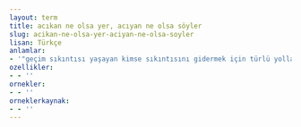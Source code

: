 ```yaml
---
layout: term
title: acıkan ne olsa yer, acıyan ne olsa söyler
slug: acikan-ne-olsa-yer-aciyan-ne-olsa-soyler
lisan: Türkçe
anlamlar:
- '"geçim sıkıntısı yaşayan kimse sıkıntısını gidermek için türlü yollara başvurur, canı yanan ise sonunu düşünmeden ağzına geleni söyler" anlamında kullanılan bir söz'
ozellikler:
- - ''
ornekler:
- - ''
orneklerkaynak:
- - ''
---
```

